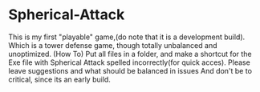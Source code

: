 # Spherical-Attack
This is my first "playable" game,(do note that it is a development build). Which is a tower defense game, though totally unbalanced and unoptimized. (How To) Put all files in a folder, and make a shortcut for the Exe file with Spherical Attack spelled incorrectly(for quick acces). Please leave suggestions and what should be balanced in issues
And don't be to critical, since its an early build.
